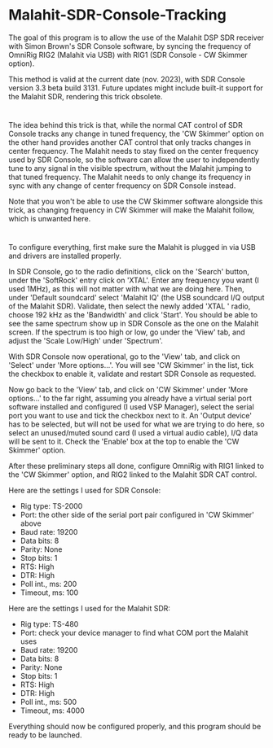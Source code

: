 # Malahit-SDR-Console-Tracking

The goal of this program is to allow the use of the Malahit DSP SDR receiver with Simon Brown's SDR Console software,
by syncing the frequency of OmniRig RIG2 (Malahit via USB) with RIG1 (SDR Console - CW Skimmer option).

This method is valid at the current date (nov. 2023), with SDR Console version 3.3 beta build 3131.
Future updates might include built-it support for the Malahit SDR, rendering this trick obsolete.

#

The idea behind this trick is that, while the normal CAT control of SDR Console tracks any change in tuned frequency,
the 'CW Skimmer' option on the other hand provides another CAT control that only tracks changes in center frequency.
The Malahit needs to stay fixed on the center frequency used by SDR Console, so the software can allow the user
to independently tune to any signal in the visible spectrum, without the Malahit jumping to that tuned frequency.
The Malahit needs to only change its frequency in sync with any change of center frequency on SDR Console instead.

Note that you won't be able to use the CW Skimmer software alongside this trick,
as changing frequency in CW Skimmer will make the Malahit follow, which is unwanted here.

#

To configure everything, first make sure the Malahit is plugged in via USB and drivers are installed properly.

In SDR Console, go to the radio definitions, click on the 'Search' button, under the 'SoftRock' entry click on 'XTAL'.
Enter any frequency you want (I used 1MHz), as this will not matter with what we are doing here.
Then, under 'Default soundcard' select 'Malahit IQ' (the USB soundcard I/Q output of the Malahit SDR).
Validate, then select the newly added 'XTAL <frequency>' radio, choose 192 kHz as the 'Bandwidth' and click 'Start'.
You should be able to see the same spectrum show up in SDR Console as the one on the Malahit screen.
If the spectrum is too high or low, go under the 'View' tab, and adjust the 'Scale Low/High' under 'Spectrum'.

With SDR Console now operational, go to the 'View' tab, and click on 'Select' under 'More options...'.
You will see 'CW Skimmer' in the list, tick the checkbox to enable it, validate and restart SDR Console as requested.

Now go back to the 'View' tab, and click on 'CW Skimmer' under 'More options...' to the far right,
assuming you already have a virtual serial port software installed and configured (I used VSP Manager),
select the serial port you want to use and tick the checkbox next to it.
An 'Output device' has to be selected, but will not be used for what we are trying to do here,
so select an unused/muted sound card (I used a virtual audio cable), I/Q data will be sent to it.
Check the 'Enable' box at the top to enable the 'CW Skimmer' option.

After these preliminary steps all done, configure OmniRig with RIG1 linked to the 'CW Skimmer' option,
and RIG2 linked to the Malahit SDR CAT control.

Here are the settings I used for SDR Console:
- Rig type:  TS-2000
- Port:  the other side of the serial port pair configured in 'CW Skimmer' above
- Baud rate:  19200
- Data bits:  8
- Parity:  None
- Stop bits:  1
- RTS:  High
- DTR:  High
- Poll int., ms:  200
- Timeout, ms:  100

Here are the settings I used for the Malahit SDR:
- Rig type:  TS-480
- Port:  check your device manager to find what COM port the Malahit uses
- Baud rate:  19200
- Data bits:  8
- Parity:  None
- Stop bits:  1
- RTS:  High
- DTR:  High
- Poll int., ms:  500
- Timeout, ms:  4000

Everything should now be configured properly, and this program should be ready to be launched.
